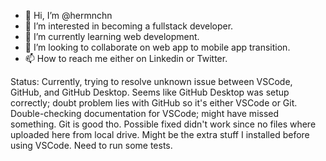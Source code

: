 - 👋 Hi, I’m @hermnchn
- 👀 I’m interested in becoming a fullstack developer.
- 🌱 I’m currently learning web development.
- 💞️ I’m looking to collaborate on web app to mobile app transition.
- 📫 How to reach me either on Linkedin or Twitter.

Status: Currently, trying to resolve unknown issue between VSCode, GitHub, and GitHub Desktop. Seems like GitHub Desktop was setup correctly; doubt problem lies with GitHub so it's either VSCode or Git. Double-checking documentation for VSCode; might have missed something. Git is good tho. Possible fixed didn't work since no files where uploaded here from local drive. Might be the extra stuff I installed before using VSCode. Need to run some tests.

<!---
hermnchn/hermnchn is a ✨ special ✨ repository because its `README.md` (this file) appears on your GitHub profile.
You can click the Preview link to take a look at your changes.
--->

